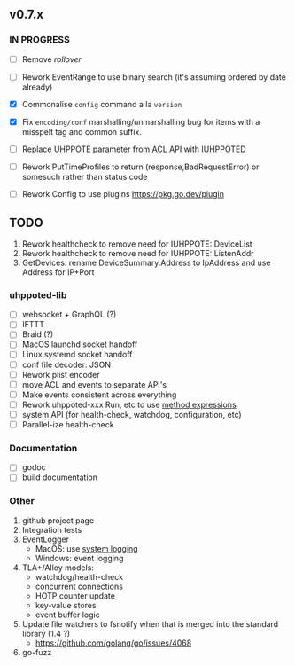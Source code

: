 ## v0.7.x

### IN PROGRESS

- [ ] Remove _rollover_
- [ ] Rework EventRange to use binary search (it's assuming ordered by date already)
- [x] Commonalise `config` command a la `version`
- [x] Fix `encoding/conf` marshalling/unmarshalling bug for items with a misspelt tag and 
      common suffix.

- [ ] Replace UHPPOTE parameter from ACL API with IUHPPOTED
- [ ] Rework PutTimeProfiles to return (response,BadRequestError) or somesuch rather than status code
- [ ] Rework Config to use plugins
      https://pkg.go.dev/plugin

## TODO

1. Rework healthcheck to remove need for IUHPPOTE::DeviceList
2. Rework healthcheck to remove need for IUHPPOTE::ListenAddr
3. GetDevices: rename DeviceSummary.Address to IpAddress and use Address for IP+Port

### uhppoted-lib

- [ ] websocket + GraphQL (?)
- [ ] IFTTT
- [ ] Braid (?)
- [ ] MacOS launchd socket handoff
- [ ] Linux systemd socket handoff
- [ ] conf file decoder: JSON
- [ ] Rework plist encoder
- [ ] move ACL and events to separate API's
- [ ] Make events consistent across everything
- [ ] Rework uhppoted-xxx Run, etc to use [method expressions](https://talks.golang.org/2012/10things.slide#9)
- [ ] system API (for health-check, watchdog, configuration, etc)
- [ ] Parallel-ize health-check 

### Documentation

- [ ] godoc
- [ ] build documentation

### Other

1. github project page
2. Integration tests
3. EventLogger 
    - MacOS: use [system logging](https://developer.apple.com/documentation/os/logging)
    - Windows: event logging
4. TLA+/Alloy models:
    - watchdog/health-check
    - concurrent connections
    - HOTP counter update
    - key-value stores
    - event buffer logic
5. Update file watchers to fsnotify when that is merged into the standard library (1.4 ?)
    - https://github.com/golang/go/issues/4068
6. go-fuzz
